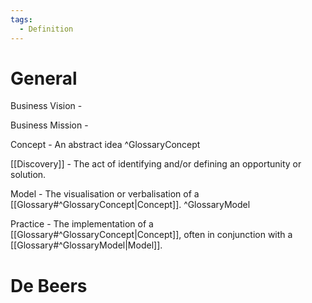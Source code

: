 ```yaml
---
tags:
  - Definition
---
```

# General
Business Vision - 

Business Mission - 

Concept - An abstract idea ^GlossaryConcept

[[Discovery]] - The act of identifying and/or defining an opportunity or solution. 

Model - The visualisation or verbalisation of a [[Glossary#^GlossaryConcept|Concept]]. ^GlossaryModel

Practice - The implementation of a [[Glossary#^GlossaryConcept|Concept]], often in conjunction with a [[Glossary#^GlossaryModel|Model]].

# De Beers

